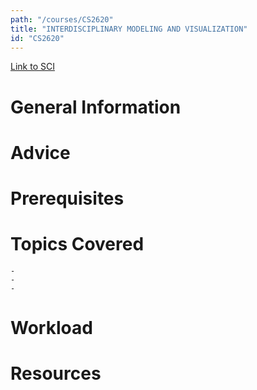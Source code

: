 ```yaml
---
path: "/courses/CS2620"
title: "INTERDISCIPLINARY MODELING AND VISUALIZATION"
id: "CS2620"
---
```


[Link to SCI]("http://courses.sci.pitt.edu/courses/courses/view/CS-2620")

# General Information

# Advice

# Prerequisites

<!-- PREREQ_REPLACEMENT (Do not remove) -->

<!-- END PREREQ_REPLACEMENT (Do not remove) -->

# Topics Covered

    -
    -
    -

# Workload

<!-- TESTIMONIALS
# Testimonials
This gets replaced with Gatsby, its
data comes from Google Sheets for easier
editing!
-->

# Resources
